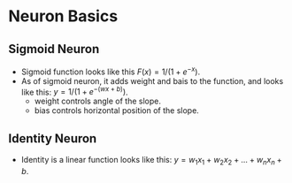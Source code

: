 # Neuron Basics
## Sigmoid Neuron
- Sigmoid function looks like this $F(x) = 1/(1+e^{-x})$.
- As of sigmoid neuron, it adds weight and bais to the function, and looks like this: $y = 1/(1+e^{-(wx+b)})$.
  - weight controls angle of the slope.
  - bias controls horizontal position of the slope.


## Identity Neuron
- Identity is a linear function looks like this: $y = w_1x_1 + w_2x_2 + ... + w_nx_n + b$.
